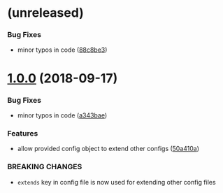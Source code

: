 <a name=""></a>
# (unreleased)


### Bug Fixes

* minor typos in code ([88c8be3](https://github.com/metwork-framework/testrepo/commit/88c8be3))






<a name="1.0.0"></a>
# [1.0.0](https://github.com/metwork-framework/testrepo/compare/a343bae...1.0.0) (2018-09-17)


### Bug Fixes

* minor typos in code ([a343bae](https://github.com/metwork-framework/testrepo/commit/a343bae))


### Features

* allow provided config object to extend other configs ([50a410a](https://github.com/metwork-framework/testrepo/commit/50a410a))


### BREAKING CHANGES

* `extends` key in config file is now used for extending other config files




